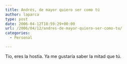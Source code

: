 ```yaml
---
title: Andrés, de mayor quiero ser como tú
author: laparca
type: post
date: 2006-04-12T18:59:29+00:00
url: /2006/04/12/andres-de-mayor-quiero-ser-como-tu/
categories:
  - Personal

---
```

Tio, eres la hostia. Ya me gustaría saber la mitad que tú.